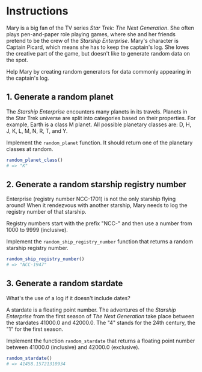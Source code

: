 # Instructions

Mary is a big fan of the TV series _Star Trek: The Next Generation_. She often plays pen-and-paper role playing games, where she and her friends pretend to be the crew of the _Starship Enterprise_. Mary's character is Captain Picard, which means she has to keep the captain's log. She loves the creative part of the game, but doesn't like to generate random data on the spot.

Help Mary by creating random generators for data commonly appearing in the captain's log.

## 1. Generate a random planet

The _Starship Enterprise_ encounters many planets in its travels. Planets in the Star Trek universe are split into categories based on their properties. For example, Earth is a class M planet. All possible planetary classes are: D, H, J, K, L, M, N, R, T, and Y.

Implement the `random_planet` function. It should return one of the planetary classes at random.

```R
random_planet_class()
# => "K"
```

## 2. Generate a random starship registry number

Enterprise (registry number NCC-1701) is not the only starship flying around! When it rendezvous with another starship, Mary needs to log the registry number of that starship.

Registry numbers start with the prefix "NCC-" and then use a number from 1000 to 9999 (inclusive).

Implement the `random_ship_registry_number` function that returns a random starship registry number.

```R
random_ship_registry_number()
# => "NCC-1947"
```

## 3. Generate a random stardate

What's the use of a log if it doesn't include dates?

A stardate is a floating point number. The adventures of the _Starship Enterprise_ from the first season of _The Next Generation_ take place between the stardates 41000.0 and 42000.0. The "4" stands for the 24th century, the "1" for the first season.

Implement the function `random_stardate` that returns a floating point number between 41000.0 (inclusive) and 42000.0 (exclusive).

```R
random_stardate()
# => 41458.15721310934
```
